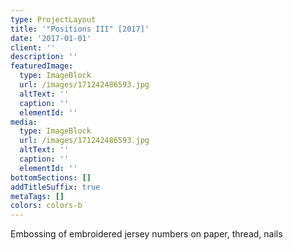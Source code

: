 ```yaml
---
type: ProjectLayout
title: '"Positions III" [2017]'
date: '2017-01-01'
client: ''
description: ''
featuredImage:
  type: ImageBlock
  url: /images/171242486593.jpg
  altText: ''
  caption: ''
  elementId: ''
media:
  type: ImageBlock
  url: /images/171242486593.jpg
  altText: ''
  caption: ''
  elementId: ''
bottomSections: []
addTitleSuffix: true
metaTags: []
colors: colors-b
---
```

Embossing of embroidered jersey numbers on paper, thread, nails
